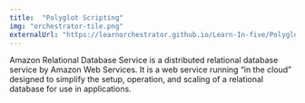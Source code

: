 ```yaml
---
title:  "Polyglot Scripting"
img: "orchestrator-tile.png"
externalUrl: "https://learnorchestrator.github.io/Learn-In-five/Polyglot-Scripting/"
---
```

Amazon Relational Database Service is a distributed relational database service by Amazon Web Services. It is a web service running “in the cloud” designed to simplify the setup, operation, and scaling of a relational database for use in applications.